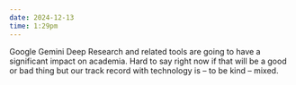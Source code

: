 ```yaml
---
date: 2024-12-13
time: 1:29pm
---
```

Google Gemini Deep Research and related tools are going to have a significant impact on academia. Hard to say right now if that will be a good or bad thing but our track record with technology is – to be kind – mixed.
